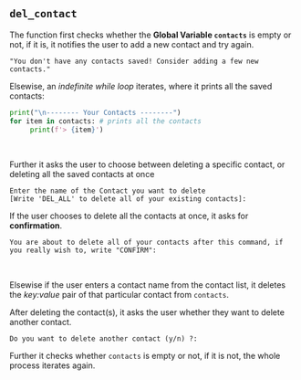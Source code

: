 ## `del_contact` 

The function first checks whether the **Global Variable `contacts`** is empty or not, if it is, it notifies the user to add a new contact and try again.

```
"You don't have any contacts saved! Consider adding a few new contacts."
```

Elsewise, an _indefinite while loop_ iterates, where it prints all the saved contacts:

```py
print("\n-------- Your Contacts --------")
for item in contacts: # prints all the contacts
     print(f'> {item}')
```

<br> 

Further it asks the user to choose between deleting a specific contact, or deleting all the saved contacts at once

```
Enter the name of the Contact you want to delete
[Write 'DEL_ALL' to delete all of your existing contacts]: 
```
If the user chooses to delete all the contacts at once, it asks for **confirmation**.
```
You are about to delete all of your contacts after this command, if you really wish to, write "CONFIRM":
```
<br>

Elsewise if the user enters a contact name from the contact list, it deletes the *key:value* pair of that particular contact from `contacts`. 

After deleting the contact(s), it asks the user whether they want to delete another contact. 

```
Do you want to delete another contact (y/n) ?:
```

Further it checks whether `contacts` is empty or not, if it is not, the whole process iterates again.
